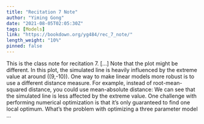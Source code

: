 ```yaml
---
title: "Recitation 7 Note"
author: "Yiming Gong"
date: "2021-08-05T02:05:30Z"
tags: [Models]
link: "https://bookdown.org/yg484/rec_7_note/"
length_weight: "10%"
pinned: false
---
```


This is the class note for recitation 7. [...] Note that the plot might be different. In this plot, the simulated line is heavily influenced by the extreme value at around \((9,-10)\). One way to make linear models more robust is to use a different distance measure. For example, instead of root-mean-squared distance, you could use mean-absolute distance: We can see that the simulated line is less affected by the extreme value. One challenge with performing numerical optimization is that it’s only guaranteed to find one local optimum. What’s the problem with optimizing a three parameter model ...

